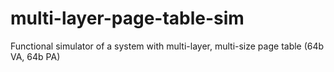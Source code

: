 # multi-layer-page-table-sim
Functional simulator of a system with multi-layer, multi-size page table (64b VA, 64b PA)
